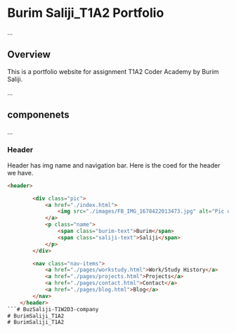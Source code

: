 # Burim Saliji_T1A2 Portfolio

...
## Overview
This is a portfolio website for assignment T1A2 Coder Academy by Burim Saliji.

...
## componenets

...
### Header
Header has img name and navigation bar. Here is the coed for the header we have.
```html
<header>

        <div class="pic">
            <a href="./index.html">
                <img src="./images/FB_IMG_1678422013473.jpg" alt="Pic of Burim">
            </a>
            <p class="name">
                <span class="burim-text">Burim</span>
                <span class="saliji-text">Saliji</span>
            </p>
        </div>

        <nav class="nav-items"> 
            <a href="./pages/workstudy.html">Work/Study History</a>
            <a href="./pages/projects.html">Projects</a>
            <a href="./pages/contact.html">Contact</a>
            <a href="./pages/blog.html">Blog</a>
        </nav>
    </header>
```# BuzSaliji-T1W2D3-company
# BurimSaliji_T1A2
# BurimSaliji_T1A2

